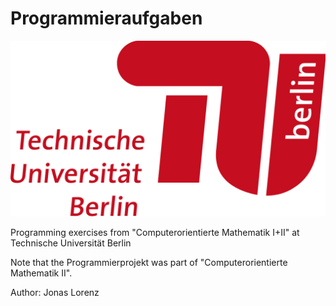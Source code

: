 # Programmieraufgaben

![alt text](https://github.com/LithuanianMathemator/Programmieraufgaben/blob/main/tulogo.png?raw=true)

Programming exercises from "Computerorientierte Mathematik I+II" at Technische Universität Berlin

Note that the Programmierprojekt was part of "Computerorientierte Mathematik II".

Author: Jonas Lorenz
